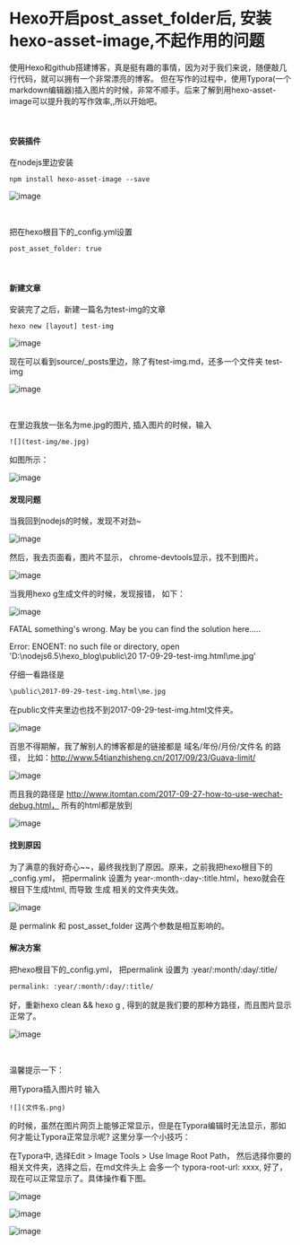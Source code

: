 # Hexo开启post_asset_folder后, 安装hexo-asset-image,不起作用的问题

使用Hexo和github搭建博客，真是挺有趣的事情，因为对于我们来说，随便敲几行代码，就可以拥有一个非常漂亮的博客。 但在写作的过程中，使用Typora(一个markdown编辑器)插入图片的时候，非常不顺手。后来了解到用hexo-asset-image可以提升我的写作效率,,所以开始吧。

<!-- more -->



<br>





#### 安装插件

在nodejs里边安装

```
npm install hexo-asset-image --save
```

![image](http://www.itomtan.com/2017/09/29/the-problem-when-use-post-asset-folder/1.png)

<br>






把在hexo根目下的_config.yml设置

```xml
post_asset_folder: true
```



<br>



#### 新建文章

安装完了之后，新建一篇名为test-img的文章

```
hexo new [layout] test-img
```


![image](http://www.itomtan.com/2017/09/29/the-problem-when-use-post-asset-folder/2.png)






现在可以看到source/_posts里边，除了有test-img.md，还多一个文件夹 test-img


![image](http://www.itomtan.com/2017/09/29/the-problem-when-use-post-asset-folder/3.png)



<br>

在里边我放一张名为me.jpg的图片, 插入图片的时候，输入  

```
![](test-img/me.jpg)
```



如图所示：

![image](http://www.itomtan.com/2017/09/29/the-problem-when-use-post-asset-folder/4.png)



#### 发现问题

当我回到nodejs的时候，发现不对劲~

![image](http://www.itomtan.com/2017/09/29/the-problem-when-use-post-asset-folder/5.png)



然后，我去页面看，图片不显示， chrome-devtools显示，找不到图片。

![image](http://www.itomtan.com/2017/09/29/the-problem-when-use-post-asset-folder/6.png)




当我用hexo g生成文件的时候，发现报错， 如下：

![image](http://www.itomtan.com/2017/09/29/the-problem-when-use-post-asset-folder/7.png)

FATAL something's wrong. May be you can find the solution here.....

Error: ENOENT: no such file or directory, open 'D:\nodejs6.5\hexo_blog\public\20
17-09-29-test-img.html\me.jpg'  

仔细一看路径是

```html
\public\2017-09-29-test-img.html\me.jpg
```


在public文件夹里边也找不到2017-09-29-test-img.html文件夹。

![image](http://www.itomtan.com/2017/09/29/the-problem-when-use-post-asset-folder/8.png)



百思不得期解，我了解别人的博客都是的链接都是       域名/年份/月份/文件名  的路径， 比如：http://www.54tianzhisheng.cn/2017/09/23/Guava-limit/

![image](http://www.itomtan.com/2017/09/29/the-problem-when-use-post-asset-folder/9.png)


而且我的路径是 http://www.itomtan.com/2017-09-27-how-to-use-wechat-debug.html， 所有的html都是放到

![image](http://www.itomtan.com/2017/09/29/the-problem-when-use-post-asset-folder/10.png)



#### 找到原因

为了满意的我好奇心~~，最终我找到了原因。原来，之前我把hexo根目下的_config.yml， 把permalink 设置为 year-:month-:day-:title.html，hexo就会在根目下生成html, 而导致 生成 相关的文件夹失效。

![image](http://www.itomtan.com/2017/09/29/the-problem-when-use-post-asset-folder/11.png)



是 permalink 和 post_asset_folder 这两个参数是相互影响的。



#### 解决方案

把hexo根目下的_config.yml， 把permalink 设置为 :year/:month/:day/:title/

```xml
permalink: :year/:month/:day/:title/
```

好，重新hexo clean && hexo g , 得到的就是我们要的那种方路径，而且图片显示正常了。

![image](http://www.itomtan.com/2017/09/29/the-problem-when-use-post-asset-folder/12.png)

<br>

温馨提示一下：

用Typora插入图片时  输入

```
![](文件名.png)
```

的时候，虽然在图片网页上能够正常显示，但是在Typora编辑时无法显示，那如何才能让Typora正常显示呢? 这里分享一个小技巧：

在Typora中, 选择Edit > Image Tools >  Use Image Root Path， 然后选择你要的相关文件夹，选择之后，在md文件头上 会多一个 typora-root-url: xxxx, 好了，现在可以正常显示了。具体操作看下图。



![image](http://www.itomtan.com/2017/09/29/the-problem-when-use-post-asset-folder/13.png)


![image](http://www.itomtan.com/2017/09/29/the-problem-when-use-post-asset-folder/14.png)


![image](http://www.itomtan.com/2017/09/29/the-problem-when-use-post-asset-folder/15.png)
